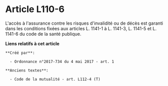 # Article L110-6

L'accès à l'assurance contre les risques d'invalidité ou de décès est garanti dans les conditions fixées aux articles L.
1141-1 à L. 1141-3, L. 1141-5 et L. 1141-6 du code de la santé publique.

**Liens relatifs à cet article**

	**Créé par**:

	  - Ordonnance n°2017-734 du 4 mai 2017 - art. 1

	**Anciens textes**:

	  - Code de la mutualité - art. L112-4 (T)
